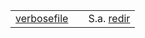<table>
 <tr><td><a href="https://github.com/ReneNyffenegger/about-vim/blob/master/options/verbosefile.vim">verbosefile</td><td></td><td>S.a. <a href="https://github.com/ReneNyffenegger/about-vim/blob/master/options/verbosefile.vim">redir</a></td></tr>
</table>
